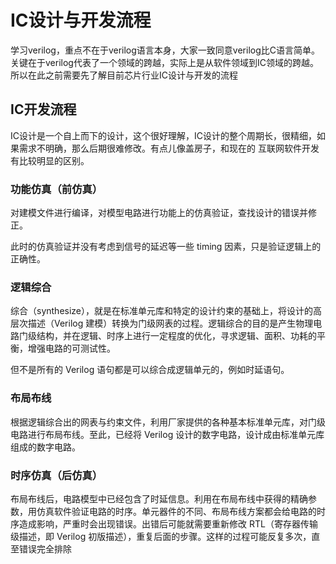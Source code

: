 # IC设计与开发流程

学习verilog，重点不在于verilog语言本身，大家一致同意verilog比C语言简单。关键在于verilog代表了一个领域的跨越，实际上是从软件领域到IC领域的跨越。
所以在此之前需要先了解目前芯片行业IC设计与开发的流程

## IC开发流程

IC设计是一个自上而下的设计，这个很好理解，IC设计的整个周期长，很精细，如果需求不明确，那么后期很难修改。有点儿像盖房子，和现在的
互联网软件开发有比较明显的区别。


### 功能仿真（前仿真）

对建模文件进行编译，对模型电路进行功能上的仿真验证，查找设计的错误并修正。

此时的仿真验证并没有考虑到信号的延迟等一些 timing 因素，只是验证逻辑上的正确性。

### 逻辑综合

综合（synthesize），就是在标准单元库和特定的设计约束的基础上，将设计的高层次描述（Verilog 建模）转换为门级网表的过程。逻辑综合的目的是产生物理电路门级结构，并在逻辑、时序上进行一定程度的优化，寻求逻辑、面积、功耗的平衡，增强电路的可测试性。

但不是所有的 Verilog 语句都是可以综合成逻辑单元的，例如时延语句。

### 布局布线

根据逻辑综合出的网表与约束文件，利用厂家提供的各种基本标准单元库，对门级电路进行布局布线。至此，已经将 Verilog 设计的数字电路，设计成由标准单元库组成的数字电路。

### 时序仿真（后仿真）

布局布线后，电路模型中已经包含了时延信息。利用在布局布线中获得的精确参数，用仿真软件验证电路的时序。单元器件的不同、布局布线方案都会给电路的时序造成影响，严重时会出现错误。出错后可能就需要重新修改 RTL（寄存器传输级描述，即 Verilog 初版描述），重复后面的步骤。这样的过程可能反复多次，直至错误完全排除
